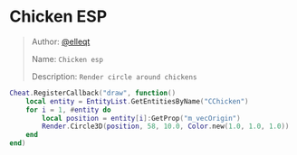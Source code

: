# Chicken ESP

> Author: [@elleqt](https://github.com/elleqt)
>
> Name: `Chicken esp`
>
> Description: `Render circle around chickens`

```lua
Cheat.RegisterCallback("draw", function()
    local entity = EntityList.GetEntitiesByName("CChicken")
    for i = 1, #entity do
        local position = entity[i]:GetProp("m_vecOrigin")
        Render.Circle3D(position, 58, 10.0, Color.new(1.0, 1.0, 1.0))
    end
end)
```
